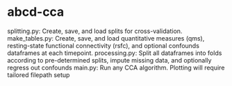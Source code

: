 # abcd-cca
splitting.py: Create, save, and load splits for cross-validation.
make_tables.py: Create, save, and load quantitative measures (qms), resting-state functional connectivity (rsfc), and optional confounds dataframes at each timepoint.
processing.py: Split all dataframes into folds according to pre-determined splits, impute missing data, and optionally regress out confounds
main.py: Run any CCA algorithm. Plotting will require tailored filepath setup
